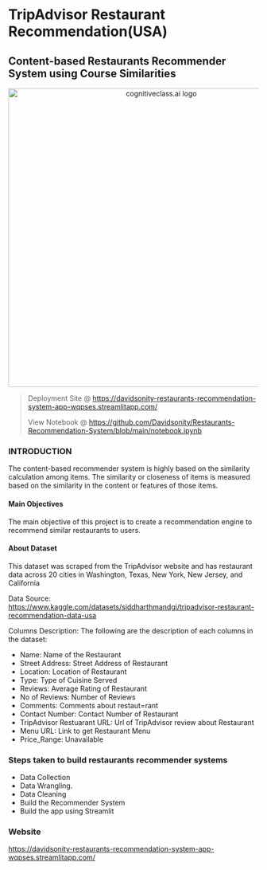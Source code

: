 # **TripAdvisor Restaurant Recommendation(USA)**
## Content-based Restaurants Recommender System using Course Similarities

<center>
    <img src="https://cdn.vox-cdn.com/thumbor/jEOXUWBAr8tQzmXf0ZF1ma66Z0g=/0x432:5174x3019/fit-in/1200x600/cdn.vox-cdn.com/uploads/chorus_asset/file/20100019/shutterstock_1497472160.jpg" width="600" alt="cognitiveclass.ai logo" />
</center>

> Deployment Site @ https://davidsonity-restaurants-recommendation-system-app-wqpses.streamlitapp.com/
>
> View Notebook @ https://github.com/Davidsonity/Restaurants-Recommendation-System/blob/main/notebook.ipynb

### INTRODUCTION
The content-based recommender system is highly based on the similarity calculation among items. The similarity or closeness of items is measured based on the similarity in the content or features of those items.

#### Main Objectives
The main objective of this project is to create a recommendation engine to recommend similar restaurants to users.

#### About Dataset
This dataset was scraped from the TripAdvisor website and has restaurant data across 20 cities in Washington, Texas, New York, New Jersey, and California

Data Source: https://www.kaggle.com/datasets/siddharthmandgi/tripadvisor-restaurant-recommendation-data-usa

Columns Description: The following are the description of each columns in the dataset:
- Name: Name of the Restaurant
- Street Address: Street Address of Restaurant
- Location: Location of Restaurant
- Type: Type of Cuisine Served
- Reviews: Average Rating of Restaurant
- No of Reviews: Number of Reviews
- Comments: Comments about restaut=rant
- Contact Number: Contact Number of Restaurant
- TripAdvisor Restuarant URL: Url of TripAdvisor review about Restaurant
- Menu URL: Link to get Restaurant Menu
- Price_Range: Unavailable

### Steps taken to build restaurants recommender systems
- Data Collection 
- Data Wrangling.
- Data Cleaning
- Build the Recommender System
- Build the app using Streamlit

### Website
https://davidsonity-restaurants-recommendation-system-app-wqpses.streamlitapp.com/
